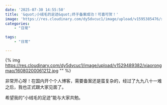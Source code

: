 ```yaml
---
date: '2025-07-30 14:55:50'
title: '&quot;小绒毛的足迹&quot;终于备案成功！可喜可贺！'
image: 'https://res.cloudinary.com/dy5dvcuc1/image/upload/v1595385476/xiaorongmao/golang.jpg'
categories:
    - "日常"

tags:
    - "日常"

---
```


{% img https://res.cloudinary.com/dy5dvcuc1/image/upload/v1529489382/xiaorongmao/16080200061212.jpg "" %}


非常开心呀！在国内开个个人博客，需要备案还是蛮复杂的，经过了九九八十一难之后，我也正式跟大家见面了。

希望我的“小绒毛的足迹”能与大家共勉。
